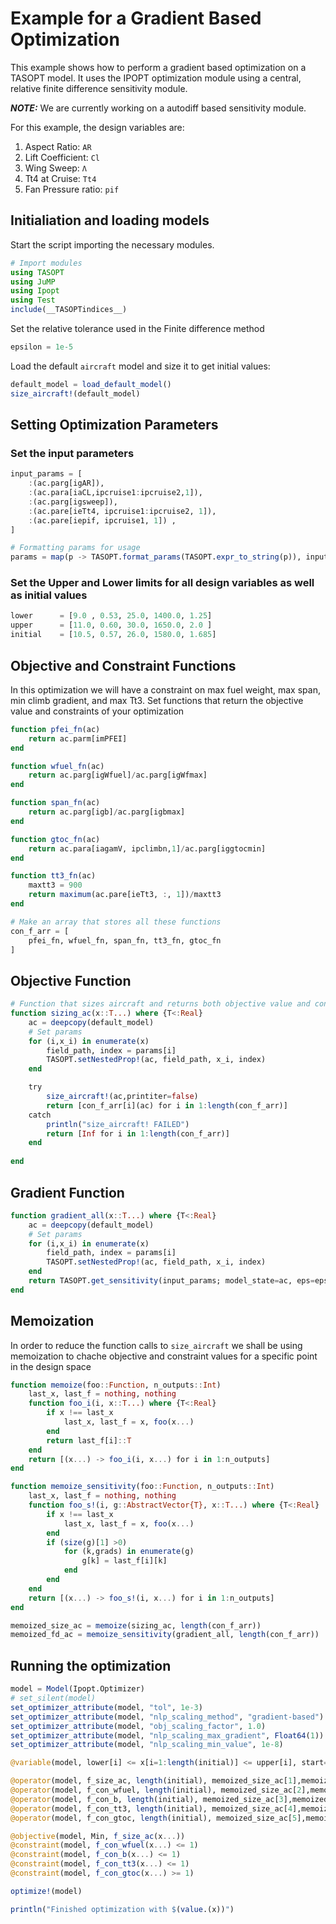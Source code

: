 # Example for a Gradient Based Optimization

This example shows how to perform a gradient based optimization on a TASOPT model. It uses the IPOPT optimization module using a central, relative finite difference sensitivity module.

**_NOTE:_**  We are currently working on a autodiff based sensitivity module.

For this example, the design variables are:

1. Aspect Ratio: `AR`
2. Lift Coefficient: `Cl`  
3. Wing Sweep: `Λ`
4. Tt4 at Cruise: `Tt4`
5. Fan Pressure ratio: `pif`

## Initialiation and loading models

Start the script importing the necessary modules.

```julia
# Import modules
using TASOPT
using JuMP
using Ipopt
using Test
include(__TASOPTindices__)
```

Set the relative tolerance used in the Finite difference method

```julia
epsilon = 1e-5
```

Load the default `aircraft` model and size it to get initial values:

```julia
default_model = load_default_model()
size_aircraft!(default_model)
```

## Setting Optimization Parameters

### Set the input parameters

```julia
input_params = [
    :(ac.parg[igAR]), 
    :(ac.para[iaCL,ipcruise1:ipcruise2,1]),
    :(ac.parg[igsweep]),
    :(ac.pare[ieTt4, ipcruise1:ipcruise2, 1]),
    :(ac.pare[iepif, ipcruise1, 1]) ,
]

# Formatting params for usage 
params = map(p -> TASOPT.format_params(TASOPT.expr_to_string(p)), input_params)
```

### Set the Upper and Lower limits for all design variables as well as initial values

```julia
lower      = [9.0 , 0.53, 25.0, 1400.0, 1.25]
upper      = [11.0, 0.60, 30.0, 1650.0, 2.0 ] 
initial    = [10.5, 0.57, 26.0, 1580.0, 1.685]

```

## Objective and Constraint Functions

In this optimization we will have a constraint on max fuel weight, max span, min climb gradient, and max Tt3. Set functions that return the objective value and constraints of your optimization

```julia
function pfei_fn(ac)
    return ac.parm[imPFEI]
end

function wfuel_fn(ac)
    return ac.parg[igWfuel]/ac.parg[igWfmax]
end

function span_fn(ac)
    return ac.parg[igb]/ac.parg[igbmax]
end

function gtoc_fn(ac)
    return ac.para[iagamV, ipclimbn,1]/ac.parg[iggtocmin]
end

function tt3_fn(ac)
    maxtt3 = 900
    return maximum(ac.pare[ieTt3, :, 1])/maxtt3
end

# Make an array that stores all these functions
con_f_arr = [
    pfei_fn, wfuel_fn, span_fn, tt3_fn, gtoc_fn
]
```

## Objective Function

```julia
# Function that sizes aircraft and returns both objective value and constraint values
function sizing_ac(x::T...) where {T<:Real}
    ac = deepcopy(default_model)
    # Set params
    for (i,x_i) in enumerate(x)
        field_path, index = params[i]
        TASOPT.setNestedProp!(ac, field_path, x_i, index)
    end

    try
        size_aircraft!(ac,printiter=false)
        return [con_f_arr[i](ac) for i in 1:length(con_f_arr)]
    catch
        println("size_aircraft! FAILED")
        return [Inf for i in 1:length(con_f_arr)]
    end
    
end
```

## Gradient Function

```julia
function gradient_all(x::T...) where {T<:Real}
    ac = deepcopy(default_model)
    # Set params
    for (i,x_i) in enumerate(x)
        field_path, index = params[i]
        TASOPT.setNestedProp!(ac, field_path, x_i, index)
    end
    return TASOPT.get_sensitivity(input_params; model_state=ac, eps=epsilon, optimizer=true, f_out_fn=con_f_arr)
end
```

## Memoization

In order to reduce the function calls to `size_aircraft` we shall be using memoization to chache objective and constraint values for a specific point in the design space

```julia
function memoize(foo::Function, n_outputs::Int)
    last_x, last_f = nothing, nothing
    function foo_i(i, x::T...) where {T<:Real}
        if x !== last_x
            last_x, last_f = x, foo(x...)
        end
        return last_f[i]::T
    end
    return [(x...) -> foo_i(i, x...) for i in 1:n_outputs]
end

function memoize_sensitivity(foo::Function, n_outputs::Int)
    last_x, last_f = nothing, nothing
    function foo_s!(i, g::AbstractVector{T}, x::T...) where {T<:Real}
        if x !== last_x
            last_x, last_f = x, foo(x...)
        end
        if (size(g)[1] >0)
            for (k,grads) in enumerate(g)
                g[k] = last_f[i][k]
            end
        end
    end
    return [(x...) -> foo_s!(i, x...) for i in 1:n_outputs]
end

memoized_size_ac = memoize(sizing_ac, length(con_f_arr))
memoized_fd_ac = memoize_sensitivity(gradient_all, length(con_f_arr))
```

## Running the optimization

```julia
model = Model(Ipopt.Optimizer)
# set_silent(model)
set_optimizer_attribute(model, "tol", 1e-3)
set_optimizer_attribute(model, "nlp_scaling_method", "gradient-based")
set_optimizer_attribute(model, "obj_scaling_factor", 1.0)
set_optimizer_attribute(model, "nlp_scaling_max_gradient", Float64(1))
set_optimizer_attribute(model, "nlp_scaling_min_value", 1e-8)

@variable(model, lower[i] <= x[i=1:length(initial)] <= upper[i], start=initial[i])

@operator(model, f_size_ac, length(initial), memoized_size_ac[1],memoized_fd_ac[1])
@operator(model, f_con_wfuel, length(initial), memoized_size_ac[2],memoized_fd_ac[2])
@operator(model, f_con_b, length(initial), memoized_size_ac[3],memoized_fd_ac[3])
@operator(model, f_con_tt3, length(initial), memoized_size_ac[4],memoized_fd_ac[4])
@operator(model, f_con_gtoc, length(initial), memoized_size_ac[5],memoized_fd_ac[5])

@objective(model, Min, f_size_ac(x...))
@constraint(model, f_con_wfuel(x...) <= 1)
@constraint(model, f_con_b(x...) <= 1)
@constraint(model, f_con_tt3(x...) <= 1)
@constraint(model, f_con_gtoc(x...) >= 1)

optimize!(model)

println("Finished optimization with $(value.(x))")

```
